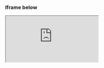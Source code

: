 ### Iframe below
<iframe src="https://accounts.bizzabo.com/widgets/tickets/215188?isInMinisite=true&widgetId=38318"/>
